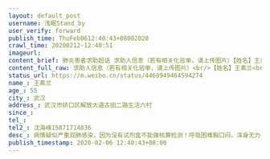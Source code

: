```yaml
---
layout: default_post
username: 浅眠Stand_by
user_verify: forward
publish_time: ThuFeb0612:40:43+08002020
crawl_time: 20200212-12:40:51
imageurl: 
content_brief: 肺炎患者求助超话 求助人信息（若有相关化验单，请上传图片）【姓名】王素兰【年龄】55【所在城市】武汉【所在小区、社区】武汉市硚口区解放大道古田二路生活六村【患病时间】【联系方式】【其他紧急联系人】沈海峰15871714836【病情描述】 病情:疑似严重双肺感染，因为没有试剂盒不能做核 ...全文
content_full_raw: 求助人信息（若有相关化验单，请上传图片）<br/>【姓名】王素兰<br/>【年龄】55<br/>【所在城市】武汉<br/>【所在小区、社区】武汉市硚口区解放大道古田二路生活六村<br/>【患病时间】<br/>【联系方式】<br/>【其他紧急联系人】沈海峰15871714836<br/>【病情描述】病情:疑似严重双肺感染，因为没有试剂盒不能做核算检测！呼吸困难胸口闷，浑身无力，气喘，有医生开的诊断书，有CT检查报告，和血常规检查结果因为母亲病情严重已经好几天没有回家了！兄弟两个轮流照顾老人，哥哥也已被感染，万般无奈之下，向政府以及各位好心人求助，救救老人家
status_url: https://m.weibo.cn/status/4468949464594274
name_: 王素兰
age_: 55
city_: 武汉
address_: 武汉市硚口区解放大道古田二路生活六村
since_: 
tel_: 
tel2_: 沈海峰15871714836
desc_: 病情疑似严重双肺感染，因为没有试剂盒不能做核算检测！呼吸困难胸口闷，浑身无力，气喘，有医生开的诊断书，有CT检查报告，和血常规检查结果因为母亲病情严重已经好几天没有回家了！兄弟两个轮流照顾老人，哥哥也已被感染，万般无奈之下，向政府以及各位好心人求助，救救老人家
publish_timestamp: 2020-02-06 12:40:43+08:00
---
```


